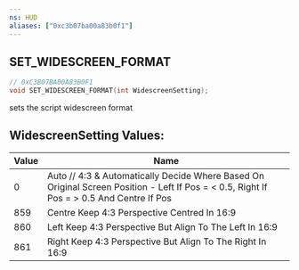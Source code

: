 ```yaml
---
ns: HUD
aliases: ["0xc3b07ba00a83b0f1"]
---
```

## SET_WIDESCREEN_FORMAT

```c
// 0xC3B07BA00A83B0F1
void SET_WIDESCREEN_FORMAT(int WidescreenSetting);
```

sets the script widescreen format

## WidescreenSetting Values:
| Value | Name |
| --- | --- |
| 0 | Auto          // 4:3 & Automatically Decide Where Based On Original Screen Position - Left If Pos = < 0.5, Right If Pos = > 0.5 And Centre If Pos |
| 859 | Centre Keep 4:3 Perspective Centred In 16:9 |
| 860 | Left Keep 4:3 Perspective But Align To The Left In 16:9 |
| 861 | Right Keep 4:3 Perspective But Align To The Right In 16:9 |

